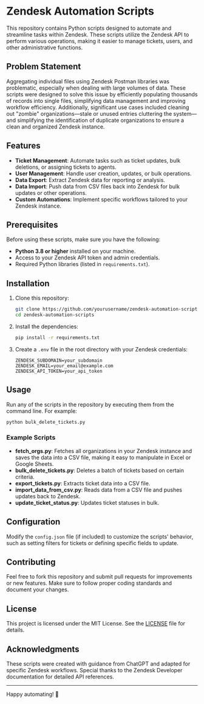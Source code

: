 # Zendesk Automation Scripts

This repository contains Python scripts designed to automate and streamline tasks within Zendesk. These scripts utilize the Zendesk API to perform various operations, making it easier to manage tickets, users, and other administrative functions.

## Problem Statement

Aggregating individual files using Zendesk Postman libraries was problematic, especially when dealing with large volumes of data. These scripts were designed to solve this issue by efficiently populating thousands of records into single files, simplifying data management and improving workflow efficiency. Additionally, significant use cases included cleaning out "zombie" organizations—stale or unused entries cluttering the system—and simplifying the identification of duplicate organizations to ensure a clean and organized Zendesk instance.

## Features

- **Ticket Management**: Automate tasks such as ticket updates, bulk deletions, or assigning tickets to agents.
- **User Management**: Handle user creation, updates, or bulk operations.
- **Data Export**: Extract Zendesk data for reporting or analysis.
- **Data Import**: Push data from CSV files back into Zendesk for bulk updates or other operations.
- **Custom Automations**: Implement specific workflows tailored to your Zendesk instance.

## Prerequisites

Before using these scripts, make sure you have the following:

- **Python 3.8 or higher** installed on your machine.
- Access to your Zendesk API token and admin credentials.
- Required Python libraries (listed in `requirements.txt`).

## Installation

1. Clone this repository:

   ```bash
   git clone https://github.com/yourusername/zendesk-automation-scripts.git
   cd zendesk-automation-scripts
   ```

2. Install the dependencies:

   ```bash
   pip install -r requirements.txt
   ```

3. Create a `.env` file in the root directory with your Zendesk credentials:

   ```env
   ZENDESK_SUBDOMAIN=your_subdomain
   ZENDESK_EMAIL=your_email@example.com
   ZENDESK_API_TOKEN=your_api_token
   ```

## Usage

Run any of the scripts in the repository by executing them from the command line. For example:

```bash
python bulk_delete_tickets.py
```

### Example Scripts
- **fetch_orgs.py**: Fetches all organizations in your Zendesk instance and saves the data into a CSV file, making it easy to manipulate in Excel or Google Sheets.
- **bulk\_delete\_tickets.py**: Deletes a batch of tickets based on certain criteria.
- **export\_tickets.py**: Extracts ticket data into a CSV file.
- **import\_data\_from\_csv.py**: Reads data from a CSV file and pushes updates back to Zendesk.
- **update\_ticket\_status.py**: Updates ticket statuses in bulk.

## Configuration

Modify the `config.json` file (if included) to customize the scripts' behavior, such as setting filters for tickets or defining specific fields to update.

## Contributing

Feel free to fork this repository and submit pull requests for improvements or new features. Make sure to follow proper coding standards and document your changes.

## License

This project is licensed under the MIT License. See the [LICENSE](LICENSE) file for details.

## Acknowledgments

These scripts were created with guidance from ChatGPT and adapted for specific Zendesk workflows. Special thanks to the Zendesk Developer documentation for detailed API references.

---

Happy automating! 🚀

